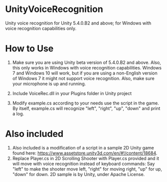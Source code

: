# UnityVoiceRecognition
Unity voice recognition for Unity 5.4.0.B2 and above; for Windows with voice recognition capabilities only.

# How to Use

1. Make sure you are using Unity beta version of 5.4.0.B2 and above. Also, this only works in Windows with voice recognition capabilities. Windows 7 and Windows 10 will work, but if you are using a non-English version of Windows 7 it might not support voice recognition. Also, make sure your microphone is up and running.
  

2. Include VoiceRec.dll in your Plugins folder in Unity project
3. Modify example.cs according to your needs use the script in the game. 
      By itself, example.cs will recognize "left", "right", "up", "down" and print a log.

# Also included

1. Also included is a modification of a script in a sample 2D Unity game found here: https://www.assetstore.unity3d.com/en/#!/content/18684.
2. Replace Player.cs in 2D Scrolling Shooter with Player.cs provided and it will move with voice recognition instead of keyboard commands:
    Say "left" to make the shooter move left, "right" for moving right, "up" for up, "down" for down.
2D sample is by Unity, under Apache License.

